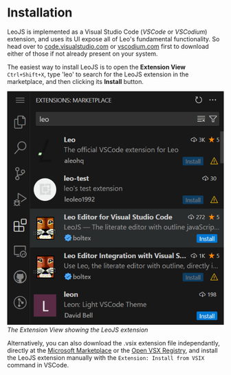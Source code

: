 # Installation

LeoJS is implemented as a Visual Studio Code (_VSCode_ or _VSCodium_) extension, and uses its UI expose all of Leo's fundamental functionality. So head over to [code.visualstudio.com](https://code.visualstudio.com/) or [vscodium.com](https://vscodium.com/) first to download either of those if not already present on your system.

The easiest way to install LeoJS is to open the **Extension View** `Ctrl+Shift+X`, type 'leo' to search for the LeoJS extension in the marketplace, and then clicking its **Install** button.

![Extension View](./img/extension-view.png)\
_The Extension View showing the LeoJS extension_

Alternatively, you can also download the .vsix extension file independantly, directly at the [Microsoft Marketplace](https://marketplace.visualstudio.com/items?itemName=boltex.leojs) or the [Open VSX Registry](https://open-vsx.org/extension/boltex/leojs), and install the LeoJS extension manually with the `Extension: Install from VSIX` command in VSCode.
